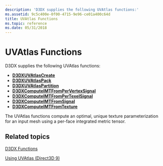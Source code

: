 ```yaml
---
description: 'D3DX supplies the following UVAtlas functions:'
ms.assetid: 9c5c400e-0f00-4715-9e96-ce01a400c64d
title: UVAtlas Functions
ms.topic: reference
ms.date: 05/31/2018
---
```


# UVAtlas Functions

D3DX supplies the following UVAtlas functions:

-   [**D3DXUVAtlasCreate**](d3dxuvatlascreate.md)
-   [**D3DXUVAtlasPack**](d3dxuvatlaspack.md)
-   [**D3DXUVAtlasPartition**](d3dxuvatlaspartition.md)
-   [**D3DXComputeIMTFromPerVertexSignal**](d3dxcomputeimtfrompervertexsignal.md)
-   [**D3DXComputeIMTFromPerTexelSignal**](d3dxcomputeimtfrompertexelsignal.md)
-   [**D3DXComputeIMTFromSignal**](d3dxcomputeimtfromsignal.md)
-   [**D3DXComputeIMTFromTexture**](d3dxcomputeimtfromtexture.md)

The UVAtlas functions compute an optimal, unique texture parameterization for an input mesh using a per-face integrated metric tensor.

## Related topics

<dl> <dt>

[D3DX Functions](dx9-graphics-reference-d3dx-functions.md)
</dt> <dt>

[Using UVAtlas (Direct3D 9)](using-uvatlas.md)
</dt> </dl>

 

 



